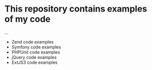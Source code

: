 # This repository contains examples of my code
...
* Zend code examples
* Symfony code examples
* PHPUnit code examples
* jQuery code examples
* ExtJS3 code examples
